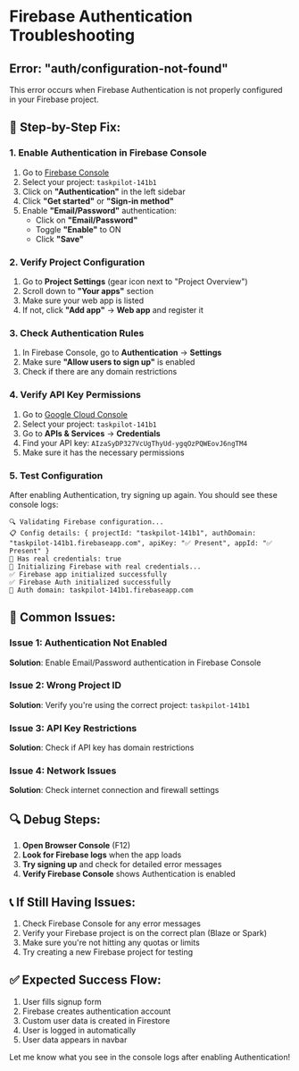# Firebase Authentication Troubleshooting

## Error: "auth/configuration-not-found"

This error occurs when Firebase Authentication is not properly configured in your Firebase project.

## 🔧 **Step-by-Step Fix:**

### 1. **Enable Authentication in Firebase Console**

1. Go to [Firebase Console](https://console.firebase.google.com/)
2. Select your project: `taskpilot-141b1`
3. Click on **"Authentication"** in the left sidebar
4. Click **"Get started"** or **"Sign-in method"**
5. Enable **"Email/Password"** authentication:
   - Click on **"Email/Password"**
   - Toggle **"Enable"** to ON
   - Click **"Save"**

### 2. **Verify Project Configuration**

1. Go to **Project Settings** (gear icon next to "Project Overview")
2. Scroll down to **"Your apps"** section
3. Make sure your web app is listed
4. If not, click **"Add app"** → **Web app** and register it

### 3. **Check Authentication Rules**

1. In Firebase Console, go to **Authentication** → **Settings**
2. Make sure **"Allow users to sign up"** is enabled
3. Check if there are any domain restrictions

### 4. **Verify API Key Permissions**

1. Go to [Google Cloud Console](https://console.cloud.google.com/)
2. Select your project: `taskpilot-141b1`
3. Go to **APIs & Services** → **Credentials**
4. Find your API key: `AIzaSyDP327VcUgThyUd-ygqOzPQWEovJ6ngTM4`
5. Make sure it has the necessary permissions

### 5. **Test Configuration**

After enabling Authentication, try signing up again. You should see these console logs:

```
🔍 Validating Firebase configuration...
📋 Config details: { projectId: "taskpilot-141b1", authDomain: "taskpilot-141b1.firebaseapp.com", apiKey: "✅ Present", appId: "✅ Present" }
🔐 Has real credentials: true
🚀 Initializing Firebase with real credentials...
✅ Firebase app initialized successfully
✅ Firebase Auth initialized successfully
🔗 Auth domain: taskpilot-141b1.firebaseapp.com
```

## 🚨 **Common Issues:**

### Issue 1: Authentication Not Enabled
**Solution**: Enable Email/Password authentication in Firebase Console

### Issue 2: Wrong Project ID
**Solution**: Verify you're using the correct project: `taskpilot-141b1`

### Issue 3: API Key Restrictions
**Solution**: Check if API key has domain restrictions

### Issue 4: Network Issues
**Solution**: Check internet connection and firewall settings

## 🔍 **Debug Steps:**

1. **Open Browser Console** (F12)
2. **Look for Firebase logs** when the app loads
3. **Try signing up** and check for detailed error messages
4. **Verify Firebase Console** shows Authentication is enabled

## 📞 **If Still Having Issues:**

1. Check Firebase Console for any error messages
2. Verify your Firebase project is on the correct plan (Blaze or Spark)
3. Make sure you're not hitting any quotas or limits
4. Try creating a new Firebase project for testing

## ✅ **Expected Success Flow:**

1. User fills signup form
2. Firebase creates authentication account
3. Custom user data is created in Firestore
4. User is logged in automatically
5. User data appears in navbar

Let me know what you see in the console logs after enabling Authentication! 